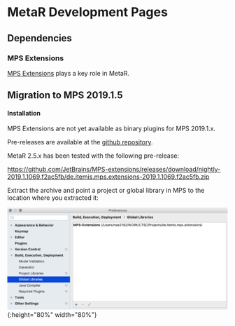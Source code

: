 # MetaR Development Pages 

## Dependencies

### MPS Extensions 
[MPS Extensions](https://jetbrains.github.io/MPS-extensions/) plays a key role in MetaR. 

## Migration to MPS 2019.1.5 

#### Installation
MPS Extensions are not yet available as binary plugins for MPS 2019.1.x.

Pre-releases are available at the [github repository](https://github.com/JetBrains/MPS-extensions). 

MetaR 2.5.x has been tested with the following pre-release:

https://github.com/JetBrains/MPS-extensions/releases/download/nightly-2019.1.1069.f2ac5fb/de.itemis.mps.extensions-2019.1.1069.f2ac5fb.zip

Extract the archive and point a project or global library in MPS to the location where you extracted it: 

   ![Global Lib](./images/GlobalLibForExtensions.png){:height="80%" width="80%"}
        
